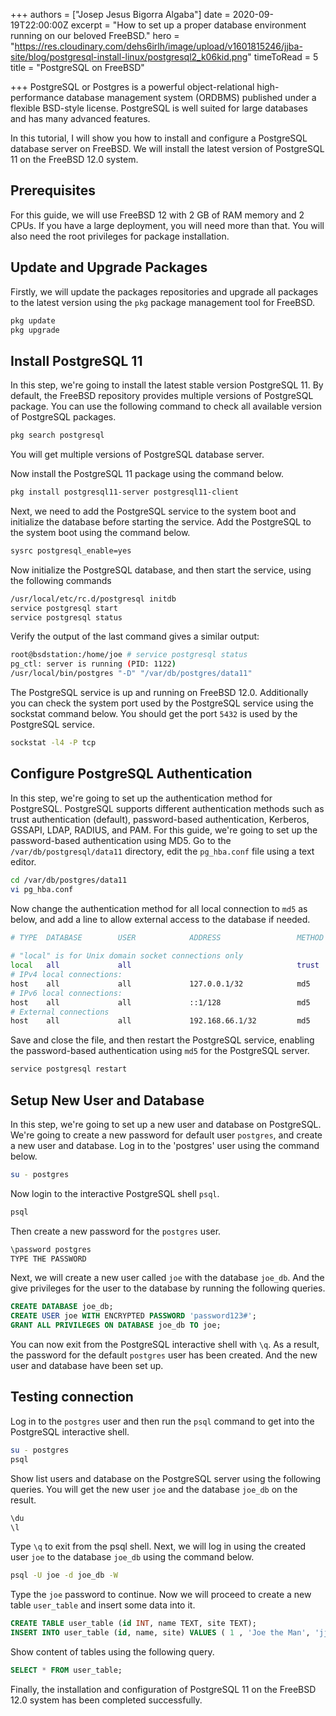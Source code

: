 +++
authors = ["Josep Jesus Bigorra Algaba"]
date = 2020-09-19T22:00:00Z
excerpt = "How to set up a proper database environment running on our beloved FreeBSD."
hero = "https://res.cloudinary.com/dehs6irlh/image/upload/v1601815246/jjba-site/blog/postgresql-install-linux/postgresql2_k06kid.png"
timeToRead = 5
title = "PostgreSQL on FreeBSD"

+++
PostgreSQL or Postgres is a powerful object-relational high-performance database management system (ORDBMS) published under a flexible BSD-style license. PostgreSQL is well suited for large databases and has many advanced features.

In this tutorial, I will show you how to install and configure a PostgreSQL database server on FreeBSD. We will install the latest version of PostgreSQL 11 on the FreeBSD 12.0 system.

## Prerequisites

For this guide, we will use FreeBSD 12 with 2 GB of RAM memory and 2 CPUs. If you have a large deployment, you will need more than that. You will also need the root privileges for package installation.

## Update and Upgrade Packages

Firstly, we will update the packages repositories and upgrade all packages to the latest version using the `pkg` package management tool for FreeBSD.

```sh
pkg update
pkg upgrade
```

## Install PostgreSQL 11

In this step, we're going to install the latest stable version PostgreSQL 11. By default, the FreeBSD repository provides multiple versions of PostgreSQL package. You can use the following command to check all available version of PostgreSQL packages.

```sh
pkg search postgresql
```

You will get multiple versions of PostgreSQL database server. 

Now install the PostgreSQL 11 package using the command below.

```sh
pkg install postgresql11-server postgresql11-client
```

Next, we need to add the PostgreSQL service to the system boot and initialize the database before starting the service. Add the PostgreSQL to the system boot using the command below.

```sh
sysrc postgresql_enable=yes
```

Now initialize the PostgreSQL database, and then start the service, using the following commands

```sh
/usr/local/etc/rc.d/postgresql initdb
service postgresql start
service postgresql status
```

Verify the output of the last command gives a similar output:

```sh
root@bsdstation:/home/joe # service postgresql status
pg_ctl: server is running (PID: 1122)
/usr/local/bin/postgres "-D" "/var/db/postgres/data11"
```

The PostgreSQL service is up and running on FreeBSD 12.0. Additionally you can check the system port used by the PostgreSQL service using the sockstat command below. You should get the port `5432` is used by the PostgreSQL service.

```sh
sockstat -l4 -P tcp
```

## Configure PostgreSQL Authentication

In this step, we're going to set up the authentication method for PostgreSQL. PostgreSQL supports different authentication methods such as trust authentication (default), password-based authentication, Kerberos, GSSAPI, LDAP, RADIUS, and PAM. For this guide, we're going to set up the password-based authentication using MD5. Go to the `/var/db/postgresql/data11` directory, edit the `pg_hba.conf` file using a text editor.

```sh
cd /var/db/postgres/data11
vi pg_hba.conf
```

Now change the authentication method for all local connection to `md5` as below, and add a line to allow external access to the database if needed.

```sh
# TYPE  DATABASE        USER            ADDRESS                 METHOD
    
# "local" is for Unix domain socket connections only
local   all             all                                     trust
# IPv4 local connections:
host    all             all             127.0.0.1/32            md5
# IPv6 local connections:
host    all             all             ::1/128                 md5
# External connections
host    all             all             192.168.66.1/32         md5
```

Save and close the file, and then restart the PostgreSQL service, enabling the password-based authentication using `md5` for the PostgreSQL server.

```sh
service postgresql restart
```

## Setup New User and Database

In this step, we're going to set up a new user and database on PostgreSQL. We're going to create a new password for default user `postgres`, and create a new user and database. Log in to the 'postgres' user using the command below.

```sh
su - postgres
```

Now login to the interactive PostgreSQL shell `psql`.

```sh
psql
```

Then create a new password for the `postgres` user.

```sh
\password postgres
TYPE THE PASSWORD
```

Next, we will create a new user called `joe` with the database `joe_db`. And the give privileges for the user to the database by running the following queries.

```sql
CREATE DATABASE joe_db;
CREATE USER joe WITH ENCRYPTED PASSWORD 'password123#';
GRANT ALL PRIVILEGES ON DATABASE joe_db TO joe;
```

You can now exit from the PostgreSQL interactive shell with `\q`. As a result, the password for the default `postgres` user has been created. And the new user and database have been set up.

## Testing connection

Log in to the `postgres` user and then run the `psql` command to get into the PostgreSQL interactive shell.

```sh
su - postgres
psql
```

Show list users and database on the PostgreSQL server using the following queries. You will get the new user `joe` and the database `joe_db` on the result.

```sh
\du
\l 
```

Type `\q` to exit from the psql shell. Next, we will log in using the created user `joe` to the database `joe_db` using the command below.

```sh
psql -U joe -d joe_db -W  
```

Type the `joe` password to continue. Now we will proceed to create a new table `user_table` and insert some data into it.

```sql
CREATE TABLE user_table (id INT, name TEXT, site TEXT);
INSERT INTO user_table (id, name, site) VALUES ( 1 , 'Joe the Man', 'jjbigorra.netlify.app');
```

Show content of tables using the following query.

```sql
SELECT * FROM user_table; 
```

Finally, the installation and configuration of PostgreSQL 11 on the FreeBSD 12.0 system has been completed successfully.